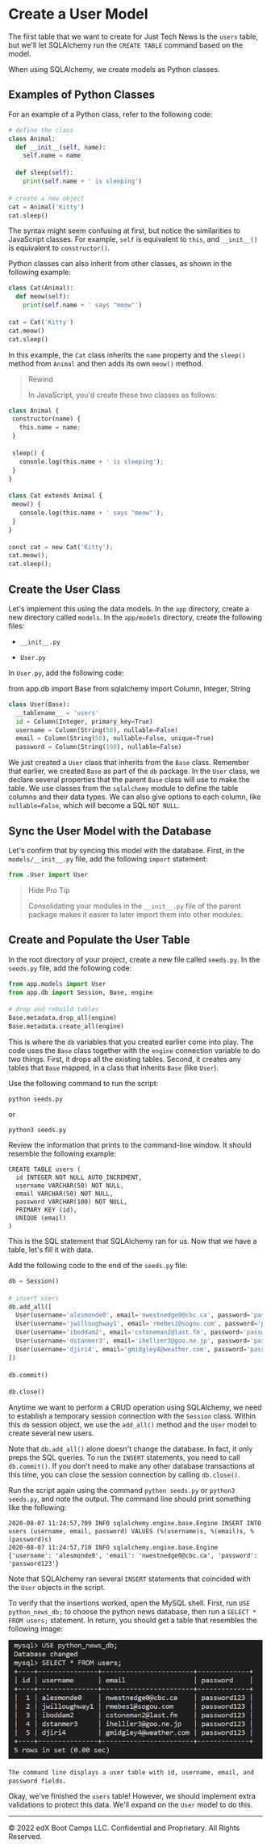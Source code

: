 # Create a User Model

The first table that we want to create for Just Tech News is the `users` table, but we'll let SQLAlchemy run the `CREATE TABLE` command based on the model.

When using SQLAlchemy, we create models as Python classes.

## Examples of Python Classes

For an example of a Python class, refer to the following code:

```python
# define the class
class Animal:
  def __init__(self, name):
    self.name = name

  def sleep(self):
    print(self.name + ' is sleeping')

# create a new object
cat = Animal('Kitty')
cat.sleep()
```

The syntax might seem confusing at first, but notice the similarities to JavaScript classes. For example, `self` is equivalent to `this`, and `__init__()` is equivalent to `constructor()`.

Python classes can also inherit from other classes, as shown in the following example:

```python
class Cat(Animal):
  def meow(self):
    print(self.name + ' says "meow"')

cat = Cat('Kitty')
cat.meow()
cat.sleep()
```

In this example, the `Cat` class inherits the `name` property and the `sleep()` method from `Animal` and then adds its own `meow()` method.

>Rewind
>
> In JavaScript, you'd create these two classes as follows:

```python
class Animal {
 constructor(name) {
   this.name = name;
 }

 sleep() {
   console.log(this.name + ' is sleeping');
 }
}

class Cat extends Animal {
 meow() {
   console.log(this.name + ' says "meow"');
 }
}

const cat = new Cat('Kitty');
cat.meow();
cat.sleep();
```

## Create the User Class

Let's implement this using the data models. In the `app` directory, create a new directory called `models`. In the `app/models` directory, create the following files:

* `__init__.py`

* `User.py`

In `User.py`, add the following code:

from app.db import Base
from sqlalchemy import Column, Integer, String

```python
class User(Base):
  __tablename__ = 'users'
  id = Column(Integer, primary_key=True)
  username = Column(String(50), nullable=False)
  email = Column(String(50), nullable=False, unique=True)
  password = Column(String(100), nullable=False)
```

We just created a `User` class that inherits from the `Base` class. Remember that earlier, we created `Base` as part of the `db` package. In the `User` class, we declare several properties that the parent `Base` class will use to make the table. We use classes from the `sqlalchemy` module to define the table columns and their data types. We can also give options to each column, like `nullable=False`, which will become a SQL `NOT NULL`.

## Sync the User Model with the Database

Let's confirm that by syncing this model with the database. First, in the `models/__init__.py` file, add the following `import` statement:

```python
from .User import User
```

>Hide Pro Tip
>
>Consolidating your modules in the `__init__.py` file of the parent package makes it easier to later import them into other modules.

## Create and Populate the User Table

In the root directory of your project, create a new file called `seeds.py`. In the `seeds.py` file, add the following code:

```python
from app.models import User
from app.db import Session, Base, engine

# drop and rebuild tables
Base.metadata.drop_all(engine)
Base.metadata.create_all(engine)
```

This is where the `db` variables that you created earlier come into play. The code uses the `Base` class together with the `engine` connection variable to do two things. First, it drops all the existing tables. Second, it creates any tables that `Base` mapped, in a class that inherits `Base` (like `User`).

Use the following command to run the script:

```console
python seeds.py
```

or 

```console
python3 seeds.py
```

Review the information that prints to the command-line window. It should resemble the following example:

```console
CREATE TABLE users (
  id INTEGER NOT NULL AUTO_INCREMENT,
  username VARCHAR(50) NOT NULL,
  email VARCHAR(50) NOT NULL,
  password VARCHAR(100) NOT NULL,
  PRIMARY KEY (id),
  UNIQUE (email)
)
```

This is the SQL statement that SQLAlchemy ran for us. Now that we have a table, let's fill it with data.

Add the following code to the end of the `seeds.py` file:

```python
db = Session()

# insert users
db.add_all([
  User(username='alesmonde0', email='nwestnedge0@cbc.ca', password='password123'),
  User(username='jwilloughway1', email='rmebes1@sogou.com', password='password123'),
  User(username='iboddam2', email='cstoneman2@last.fm', password='password123'),
  User(username='dstanmer3', email='ihellier3@goo.ne.jp', password='password123'),
  User(username='djiri4', email='gmidgley4@weather.com', password='password123')
])

db.commit()

db.close()
```

Anytime we want to perform a CRUD operation using SQLAlchemy, we need to establish a temporary session connection with the `Session` class. Within this `db` session object, we use the `add_all()` method and the `User` model to create several new users.

Note that `db.add_all()` alone doesn't change the database. In fact, it only preps the SQL queries. To run the `INSERT` statements, you need to call `db.commit()`. If you don't need to make any other database transactions at this time, you can close the session connection by calling `db.close()`.

Run the script again using the command `python seeds.py` or `python3 seeds.py`, and note the output. The command line should print something like the following:

```console
2020-08-07 11:24:57,709 INFO sqlalchemy.engine.base.Engine INSERT INTO users (username, email, password) VALUES (%(username)s, %(email)s, %(password)s)
2020-08-07 11:24:57,710 INFO sqlalchemy.engine.base.Engine {'username': 'alesmonde0', 'email': 'nwestnedge0@cbc.ca', 'password': 'password123'}
```

Note that SQLAlchemy ran several `INSERT` statements that coincided with the `User` objects in the script.

To verify that the insertions worked, open the MySQL shell. First, run `USE python_news_db;` to choose the python news database, then run a `SELECT * FROM users;` statement. In return, you should get a table that resembles the following image:

![](../Images/400-user-table.png)

`The command line displays a user table with id, username, email, and password fields.`

Okay, we've finished the `users` table! However, we should implement extra validations to protect this data. We'll expand on the `User` model to do this.

---
© 2022 edX Boot Camps LLC. Confidential and Proprietary. All Rights Reserved.
